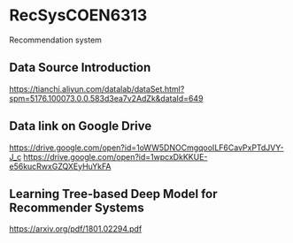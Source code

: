 # RecSysCOEN6313
Recommendation system

## Data Source Introduction
https://tianchi.aliyun.com/datalab/dataSet.html?spm=5176.100073.0.0.583d3ea7v2AdZk&dataId=649

## Data link on Google Drive
https://drive.google.com/open?id=1oWW5DNOCmgqooILF6CavPxPTdJVY-J_c
https://drive.google.com/open?id=1wpcxDkKKUE-e56kucRwxGZQXEyHuYkFA

## Learning Tree-based Deep Model for Recommender Systems
https://arxiv.org/pdf/1801.02294.pdf

